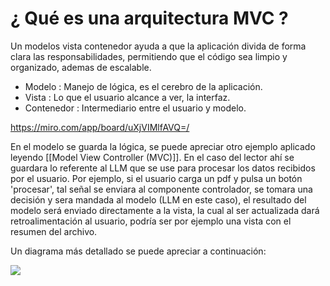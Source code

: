 # ¿ Qué es una arquitectura MVC ?

Un modelos vista contenedor ayuda a que la aplicación divida de forma clara las responsabilidades, permitiendo que el código sea limpio y organizado, ademas de escalable.

+ Modelo : Manejo de lógica, es el cerebro de la aplicación.
+ Vista : Lo que el usuario alcance a ver, la interfaz.
+ Contenedor : Intermediario entre el usuario y modelo. 



https://miro.com/app/board/uXjVIMlfAVQ=/

En el modelo se guarda la lógica, se puede apreciar otro ejemplo aplicado leyendo [[Model View Controller (MVC)]]. En el caso del lector ahí se guardara lo referente al LLM que se use para procesar los datos recibidos por el usuario. 
Por ejemplo, si el usuario carga un pdf y pulsa un botón 'procesar', tal señal se enviara al componente controlador, se tomara una decisión y sera mandada al modelo (LLM en este caso), el resultado del modelo será enviado directamente a la vista, la cual al ser actualizada dará retroalimentación al usuario, podría ser por ejemplo una vista con el resumen del archivo.

Un diagrama más detallado se puede apreciar a continuación: 

![](https://documents.lucid.app/documents/a272a61b-39b4-47d6-936e-ae3572be56ed/pages/0_0?a=433&x=-2104&y=99&w=3753&h=634&store=1&accept=image%2F*&auth=LCA%207a9144e614cedc6f8fd44aeceda3c8f32ec18831cf942346ecb71607c76f793c-ts%3D1742575088)
